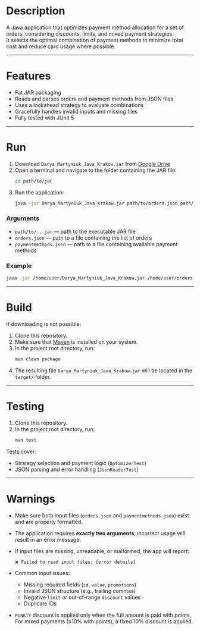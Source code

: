 # Description

A Java application that optimizes payment method allocation for a set of orders, considering discounts, limits, and mixed payment strategies.  
It selects the optimal combination of payment methods to minimize total cost and reduce card usage where possible.

---

# Features

- Fat JAR packaging
- Reads and parses orders and payment methods from JSON files
- Uses a lookahead strategy to evaluate combinations
- Gracefully handles invalid inputs and missing files
- Fully tested with JUnit 5

---

# Run

1. Download `Darya_Martyniuk_Java_Krakow.jar` from [Google Drive](https://drive.google.com/drive/folders/1uFDz_DwXKekzFeQ8RljLZ2HYjauXAUX1)
2. Open a terminal and navigate to the folder containing the JAR file:
   ```bash
   cd path/to/jar
   ```
3. Run the application:
   ```bash
   java -jar Darya_Martyniuk_Java_Krakow.jar path/to/orders.json path/to/paymentmethods.json
   ```

### Arguments

- `path/to/...jar` — path to the executable JAR file
- `orders.json` — path to a file containing the list of orders
- `paymentmethods.json` — path to a file containing available payment methods

### Example

```bash
java -jar /home/user/Darya_Martyniuk_Java_Krakow.jar /home/user/orders.json /home/user/paymentmethods.json
```

---

# Build

If downloading is not possible:

1. Clone this repository.
2. Make sure that [Maven](https://maven.apache.org/) is installed on your system.
3. In the project root directory, run:
   ```bash
   mvn clean package
   ```
4. The resulting file `Darya_Martyniuk_Java_Krakow.jar` will be located in the `target/` folder.

---

# Testing

1. Clone this repository.
2. In the project root directory, run:
   ```bash
   mvn test
   ```

Tests cover:
- Strategy selection and payment logic (`OptimizerTest`)
- JSON parsing and error handling (`JsonReaderTest`)

---

# Warnings

- Make sure both input files (`orders.json` and `paymentmethods.json`) exist and are properly formatted.
- The application requires **exactly two arguments**; incorrect usage will result in an error message.
- If input files are missing, unreadable, or malformed, the app will report:
  ```
  ❌ Failed to read input files: [error details]
  ```
- Common input issues:
  - Missing required fields (`id`, `value`, `promotions`)
  - Invalid JSON structure (e.g., trailing commas)
  - Negative `limit` or out-of-range `discount` values
  - Duplicate IDs

- `PUNKTY` discount is applied only when the full amount is paid with points.  
  For mixed payments (≥10% with points), a fixed 10% discount is applied.

